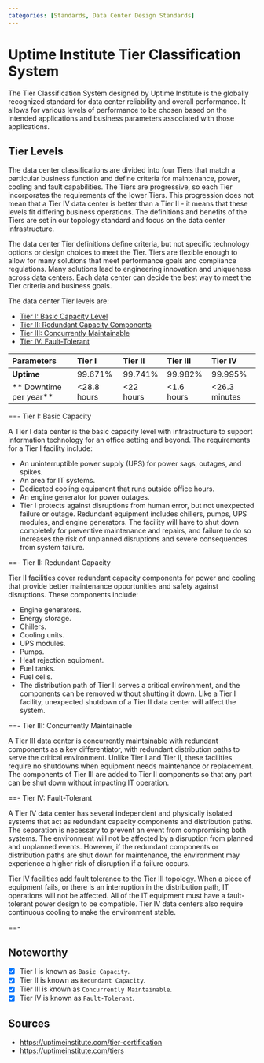 ```yaml
---
categories: [Standards, Data Center Design Standards]
---
```


# Uptime Institute Tier Classification System

The Tier Classification System designed by Uptime Institute is the globally recognized standard for data center reliability and overall performance. It allows for various levels of performance to be chosen based on the intended applications and business parameters associated with those applications.

## Tier Levels

The data center classifications are divided into four Tiers that match a particular business function and define criteria for maintenance, power, cooling and fault capabilities. The Tiers are progressive, so each Tier incorporates the requirements of the lower Tiers. This progression does not mean that a Tier IV data center is better than a Tier II - it means that these levels fit differing business operations. The definitions and benefits of the Tiers are set in our topology standard and focus on the data center infrastructure.

The data center Tier definitions define criteria, but not specific technology options or design choices to meet the Tier. Tiers are flexible enough to allow for many solutions that meet performance goals and compliance regulations. Many solutions lead to engineering innovation and uniqueness across data centers. Each data center can decide the best way to meet the Tier criteria and business goals.

The data center Tier levels are:

- [Tier I: Basic Capacity Level](#tier-i-basic-capacity-level)
- [Tier II: Redundant Capacity Components](#tier-ii-redundant-capacity-components)
- [Tier III: Concurrently Maintainable](#tier-iii-concurrently-maintainable)
- [Tier IV: Fault-Tolerant](#tier-iv-fault-tolerant)

Parameters | Tier I | Tier II | Tier III | Tier IV
:--- | :--- | :--- | :--- | :---
**Uptime** | 99.671% | 99.741% | 99.982% | 99.995%
** Downtime per year** | <28.8 hours | <22 hours | <1.6 hours | <26.3 minutes

==- Tier I: Basic Capacity

A Tier I data center is the basic capacity level with infrastructure to support information technology for an office setting and beyond. The requirements for a Tier I facility include:

- An uninterruptible power supply (UPS) for power sags, outages, and spikes.
- An area for IT systems.
- Dedicated cooling equipment that runs outside office hours.
- An engine generator for power outages.
- Tier I protects against disruptions from human error, but not unexpected failure or outage. Redundant equipment includes chillers, pumps, UPS modules, and engine generators. The facility will have to shut down completely for preventive maintenance and repairs, and failure to do so increases the risk of unplanned disruptions and severe consequences from system failure.

==- Tier II: Redundant Capacity

Tier II facilities cover redundant capacity components for power and cooling that provide better maintenance opportunities and safety against disruptions. These components include:

- Engine generators.
- Energy storage.
- Chillers.
- Cooling units.
- UPS modules.
- Pumps.
- Heat rejection equipment.
- Fuel tanks.
- Fuel cells.
- The distribution path of Tier II serves a critical environment, and the components can be removed without shutting it down. Like a Tier I facility, unexpected shutdown of a Tier II data center will affect the system.

==- Tier III: Concurrently Maintainable

A Tier III data center is concurrently maintainable with redundant components as a key differentiator, with redundant distribution paths to serve the critical environment. Unlike Tier I and Tier II, these facilities require no shutdowns when equipment needs maintenance or replacement. The components of Tier III are added to Tier II components so that any part can be shut down without impacting IT operation.

==- Tier IV: Fault-Tolerant

A Tier IV data center has several independent and physically isolated systems that act as redundant capacity components and distribution paths. The separation is necessary to prevent an event from compromising both systems. The environment will not be affected by a disruption from planned and unplanned events. However, if the redundant components or distribution paths are shut down for maintenance, the environment may experience a higher risk of disruption if a failure occurs.

Tier IV facilities add fault tolerance to the Tier III topology. When a piece of equipment fails, or there is an interruption in the distribution path, IT operations will not be affected. All of the IT equipment must have a fault-tolerant power design to be compatible. Tier IV data centers also require continuous cooling to make the environment stable.

==-

## Noteworthy

- [x] Tier I is known as `Basic Capacity`.
- [x] Tier II is known as `Redundant Capacity`.
- [x] Tier III is known as `Concurrently Maintainable`.
- [x] Tier IV is known as `Fault-Tolerant`.

## Sources

- https://uptimeinstitute.com/tier-certification
- https://uptimeinstitute.com/tiers